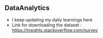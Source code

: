 ## DataAnalytics

- I keep updating my daily learnings here
- Link for downloading the dataset : https://insights.stackoverflow.com/survey

